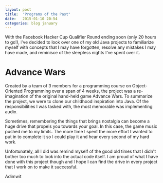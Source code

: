 ```yaml
---
layout: post
title:  "Programs of the Past"
date:   2015-01-10 20:54
categories: blog january
---
```


With the Facebook Hacker Cup Qualifier Round ending soon (only 20 hours to go!), I've decided to look over one of my old Java projects to familiarize myself with concepts that I may have forgotten, resolve any mistakes I may have made, and reminisce of the sleepless nights I've spent over it.

<h1>Advance Wars</h1>

Created by a team of 3 members for a programming course on Object-Oriented Programming over a span of 4 weeks, the project was a re-imagination of the original hand-held game Advance Wars. To summarize the project, we were to clone our childhood inspiration into Java. Of the responsibilities I was tasked with, the most memorable was implementing audio. 

Sometimes, remembering the things that brings nostalgia can become a huge drive that propels you towards your goal. In this case, the game music pushed me to my limits. The more time I spent the more effort I wanted to put in to complete it so I could play it and hear every second of my hard work.

Unfortunately, all I did was remind myself of the good old times that I didn't bother too much to look into the actual code itself. I am proud of what I have done with this project though and I hope I can find the drive in every project that I work on to make it successful.

Adimwit